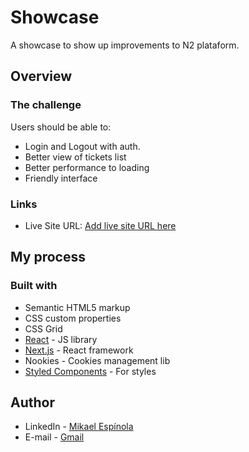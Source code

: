 # Showcase

A showcase to show up improvements to N2 plataform.

## Overview

### The challenge

Users should be able to:

- Login and Logout with auth.
- Better view of tickets list
- Better performance to loading
- Friendly interface

### Links

- Live Site URL: [Add live site URL here](https://n2operacional.vercel.app)

## My process

### Built with

- Semantic HTML5 markup
- CSS custom properties
- CSS Grid
- [React](https://reactjs.org/) - JS library
- [Next.js](https://nextjs.org/) - React framework
- Nookies - Cookies management lib
- [Styled Components](https://styled-components.com/) - For styles

## Author

- LinkedIn - [Mikael Espínola](https://www.linkedin.com/in/mikaelespinola)
- E-mail - [Gmail](mailto:mikaelespinolaa@gmail.com)
